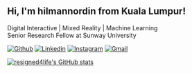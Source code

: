 <!-- Your title -->
## Hi, I'm hilmannordin from Kuala Lumpur!
Digital Interactive | Mixed Reality | Machine Learning\
Senior Research Fellow at Sunway University

<!-- Your badges
You can use the website to generate badges: https://shields.io/
-->

[![Github](https://img.shields.io/badge/-Github-000?style=flat&logo=Github&logoColor=white)](https://github.com/resigned4life)
[![Linkedin](https://img.shields.io/badge/-LinkedIn-blue?style=flat&logo=Linkedin&logoColor=white)](https://www.linkedin.com/in/hilman-nordin-57434735/)
[![Instagram](https://img.shields.io/badge/-Instagram-c13584?style=flat&labelColor=c13584&logo=instagram&logoColor=white)](https://www.instagram.com/nordinhilman/)
[![Gmail](https://img.shields.io/badge/-Gmail-c14438?style=flat&logo=Gmail&logoColor=white)](mailto:hilmannordin@gmail.com@gmail.com)


[![resigned4life's GitHub stats](https://github-readme-stats.vercel.app/api?username=resigned4life)](https://github.com/resigned4life/)

